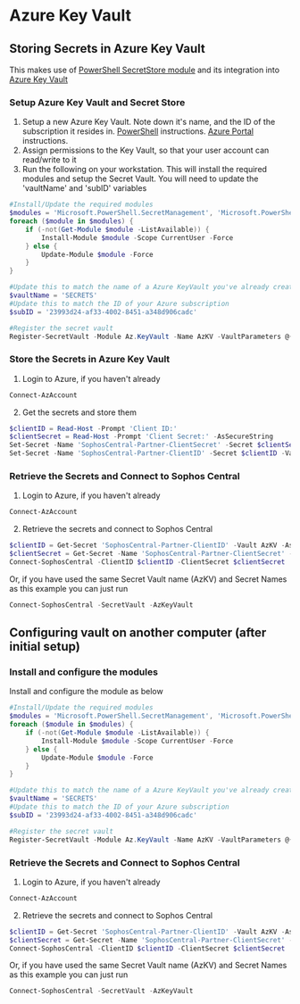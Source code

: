 # Azure Key Vault

## Storing Secrets in Azure Key Vault

This makes use of [PowerShell SecretStore module](https://github.com/PowerShell/SecretStore) and its integration into [Azure Key Vault](https://azure.microsoft.com/en-au/services/key-vault/)

### Setup Azure Key Vault and Secret Store

1. Setup a new Azure Key Vault. Note down it's name, and the ID of the subscription it resides in. [PowerShell](https://docs.microsoft.com/en-au/azure/key-vault/general/quick-create-powershell) instructions. [Azure Portal](https://docs.microsoft.com/en-au/azure/key-vault/general/quick-create-portal) instructions.
2. Assign permissions to the Key Vault, so that your user account can read/write to it
3. Run the following on your workstation. This will install the required modules and setup the Secret Vault. You will need to update the 'vaultName' and 'subID' variables

``` powershell
#Install/Update the required modules
$modules = 'Microsoft.PowerShell.SecretManagement', 'Microsoft.PowerShell.SecretStore', 'Az', 'Az.KeyVault'
foreach ($module in $modules) {
    if (-not(Get-Module $module -ListAvailable)) {
        Install-Module $module -Scope CurrentUser -Force
    } else {
        Update-Module $module -Force
    }
}

#Update this to match the name of a Azure KeyVault you've already created
$vaultName = 'SECRETS'
#Update this to match the ID of your Azure subscription
$subID = '23993d24-af33-4002-8451-a348d906cadc'

#Register the secret vault
Register-SecretVault -Module Az.KeyVault -Name AzKV -VaultParameters @{ AZKVaultName = $vaultName; SubscriptionId = $subID }
```

### Store the Secrets in Azure Key Vault

1. Login to Azure, if you haven't already

``` powershell
Connect-AzAccount
```

2. Get the secrets and store them

``` powershell
$clientID = Read-Host -Prompt 'Client ID:'
$clientSecret = Read-Host -Prompt 'Client Secret:' -AsSecureString
Set-Secret -Name 'SophosCentral-Partner-ClientSecret' -Secret $clientSecret -Vault AzKV
Set-Secret -Name 'SophosCentral-Partner-ClientID' -Secret $clientID -Vault AzKV
```

### Retrieve the Secrets and Connect to Sophos Central

1. Login to Azure, if you haven't already

``` powershell
Connect-AzAccount
```

2. Retrieve the secrets and connect to Sophos Central

``` powershell
$clientID = Get-Secret 'SophosCentral-Partner-ClientID' -Vault AzKV -AsPlainText
$clientSecret = Get-Secret -Name 'SophosCentral-Partner-ClientSecret' -Vault AzKV
Connect-SophosCentral -ClientID $clientID -ClientSecret $clientSecret
```

Or, if you have used the same Secret Vault name (AzKV) and Secret Names as this example you can just run

```powershell
Connect-SophosCentral -SecretVault -AzKeyVault
```

## Configuring vault on another computer (after initial setup)

### Install and configure the modules

Install and configure the module as below

``` powershell
#Install/Update the required modules
$modules = 'Microsoft.PowerShell.SecretManagement', 'Microsoft.PowerShell.SecretStore', 'Az', 'Az.KeyVault'
foreach ($module in $modules) {
    if (-not(Get-Module $module -ListAvailable)) {
        Install-Module $module -Scope CurrentUser -Force
    } else {
        Update-Module $module -Force
    }
}

#Update this to match the name of a Azure KeyVault you've already created
$vaultName = 'SECRETS'
#Update this to match the ID of your Azure subscription
$subID = '23993d24-af33-4002-8451-a348d906cadc'

#Register the secret vault
Register-SecretVault -Module Az.KeyVault -Name AzKV -VaultParameters @{ AZKVaultName = $vaultName; SubscriptionId = $subID }
```

### Retrieve the Secrets and Connect to Sophos Central

1. Login to Azure, if you haven't already

``` powershell
Connect-AzAccount
```

2. Retrieve the secrets and connect to Sophos Central

``` powershell
$clientID = Get-Secret 'SophosCentral-Partner-ClientID' -Vault AzKV -AsPlainText
$clientSecret = Get-Secret -Name 'SophosCentral-Partner-ClientSecret' -Vault AzKV
Connect-SophosCentral -ClientID $clientID -ClientSecret $clientSecret
```

Or, if you have used the same Secret Vault name (AzKV) and Secret Names as this example you can just run

```powershell
Connect-SophosCentral -SecretVault -AzKeyVault
```
